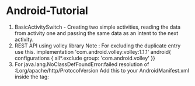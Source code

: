 # Android-Tutorial

1) BasicActivitySwitch - Creating two simple activities, reading the data from activity one and passing the same data as an intent to the next activity.
2) REST API using volley library
Note : For excluding the duplicate entry use this.
implementation 'com.android.volley:volley:1.1.1'
    android{
        configurations {
            all*.exclude group: 'com.android.volley'
        }}
3) For java.lang.NoClassDefFoundError:failed resolution of :Lorg/apache/http/ProtocolVersion
Add this to your AndroidManifest.xml inside the <application> tag:
<uses-library android:name="org.apache.http.legacy" android:required="false" />
